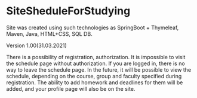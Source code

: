 # SiteSheduleForStudying
Site was created using such technologies as SpringBoot + Thymeleaf, Maven, Java, HTML+CSS, SQL DB.

Version 1.00(31.03.2021)

There is a possibility of registration, authorization. It is impossible to visit the schedule page without authorization. If you are logged in, there is no way to leave the schedule page. In the future, it will be possible to view the schedule, depending on the course, group and faculty specified during registration. The ability to add homework and deadlines for them will be added, and your profile page will also be on the site. 
